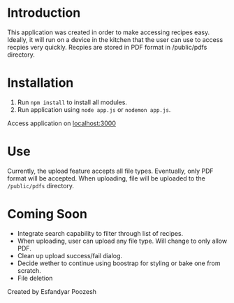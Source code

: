 # Introduction

This application was created in order to make accessing recipes easy. Ideally, it will run on a device in the kitchen that the user can use to access recpies very quickly. Recpies are stored in PDF format in /public/pdfs directory.

# Installation

1.  Run `npm install` to install all modules.
2.  Run application using `node app.js` or `nodemon app.js`.

Access application on [localhost:3000](http://localhost:3000)

# Use

Currently, the upload feature accepts all file types. Eventually, only PDF format will be accepted. When uploading, file will be uploaded to the `/public/pdfs` directory.

# Coming Soon

- Integrate search capability to filter through list of recipes.
- When uploading, user can upload any file type. Will change to only allow PDF.
- Clean up upload success/fail dialog.
- Decide wether to continue using boostrap for styling or bake one from scratch.
- File deletion

Created by Esfandyar Poozesh
